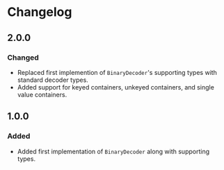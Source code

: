 #  Changelog

## 2.0.0

### Changed

- Replaced first implemention of `BinaryDecoder`'s supporting types with standard decoder types.
- Added support for keyed containers, unkeyed containers, and single value containers.

## 1.0.0

### Added

- Added first implementation of `BinaryDecoder` along with supporting types.


